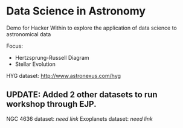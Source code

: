 # Data Science in Astronomy

Demo for Hacker Within to explore the application of data science to astronomical data

Focus:
* Hertzsprung-Russell Diagram
* Stellar Evolution

HYG dataset: http://www.astronexus.com/hyg

## UPDATE: Added 2 other datasets to run workshop through EJP. 

NGC 4636 dataset: *need link*
Exoplanets dataset: *need link*
